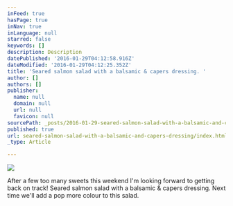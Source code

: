 ```yaml
---
inFeed: true
hasPage: true
inNav: true
inLanguage: null
starred: false
keywords: []
description: Description
datePublished: '2016-01-29T04:12:58.916Z'
dateModified: '2016-01-29T04:12:25.352Z'
title: 'Seared salmon salad with a balsamic & capers dressing. '
author: []
authors: []
publisher:
  name: null
  domain: null
  url: null
  favicon: null
sourcePath: _posts/2016-01-29-seared-salmon-salad-with-a-balsamic-and-capers-dressing.md
published: true
url: seared-salmon-salad-with-a-balsamic-and-capers-dressing/index.html
_type: Article

---
```

![](https://the-grid-user-content.s3-us-west-2.amazonaws.com/0c7cc334-6735-480a-b846-969107e11a39.jpg)

After a few too many sweets this weekend I'm looking forward to getting back on track! Seared salmon salad with a balsamic & capers dressing. Next time we'll add a pop more colour to this salad.